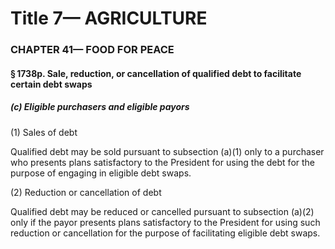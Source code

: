 
# Title 7— AGRICULTURE
### CHAPTER 41— FOOD FOR PEACE
#### § 1738p. Sale, reduction, or cancellation of qualified debt to facilitate certain debt swaps
##### (c) Eligible purchasers and eligible payors

(1) Sales of debt

Qualified debt may be sold pursuant to subsection (a)(1) only to a purchaser who presents plans satisfactory to the President for using the debt for the purpose of engaging in eligible debt swaps.

(2) Reduction or cancellation of debt

Qualified debt may be reduced or cancelled pursuant to subsection (a)(2) only if the payor presents plans satisfactory to the President for using such reduction or cancellation for the purpose of facilitating eligible debt swaps.

